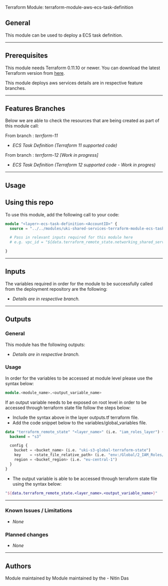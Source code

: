 Terraform Module:  terraform-module-aws-ecs-task-definition


## General

This module can be used to deploy a ECS task definition.


---

## Prerequisites

This module needs Terraform 0.11.10 or newer.
You can download the latest Terraform version from [here](https://www.terraform.io/downloads.html).


This module deploys aws services details are in respective feature branches.

---

## Features Branches

Below we are able to check the resources that are being created as part of this module call:

From branch : *terrform-11*

- *ECS Task Definition (Terraform 11 supported code)*

From branch : *terrform-12* *[Work in progress]*

- *ECS Task Definition (Terraform 12 supported code - Work in progres)*


---

## Usage

## Using this repo

To use this module, add the following call to your code:

```tf
module "<layer>-ecs-task-definition-<AccountID>" {
  source = "../../modules/uki-shared-services-terraform-module-ecs-task-definition"

  # Pass in relevant inputs required for this module here
  # e.g. vpc_id = "${data.terraform_remote_state.networking_shared_services.vpc_id}"

}
```


---

## Inputs

The variables required in order for the module to be successfully called from the deployment repository are the following:

- *Details are in respective branch.*


---


## Outputs

### General
This module has the following outputs:


- *Details are in respective branch.*



### Usage
In order for the variables to be accessed at module level please use the syntax below:


```tf
module.<module_name>.<output_variable_name>

```

If an output variable needs to be exposed on root level in order to be accessed through terraform state file follow the steps below:

- Include the syntax above in the layer outputs.tf terraform file.
- Add the code snippet below to the variables/global_variables file.

```tf
data "terraform_remote_state" "<layer_name>" (i.e. "iam_roles_layer") {
  backend = "s3"

  config {
    bucket = <bucket_name> (i.e. "uki-s3-global-terraform-state")
    key    = <state_file_relative_path> (i.e. "env:/Global/2_IAM_Roles/terraform.tfstate")
    region = <bucket_region> (i.e. "eu-central-1")
  }
}
```

- The output variable is able to be accessed through terraform state file using the syntax below:


```tf
"${data.terraform_remote_state.<layer_name>.<output_variable_name>}"
```
---


### Known Issues / Limitations

- *None*


### Planned changes
 
- *None*


---

## Authors

Module maintained by Module maintained by the - Nitin Das
